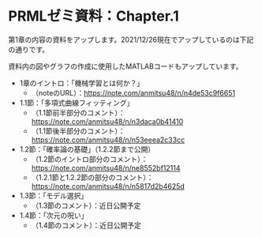 # PRMLゼミ資料：Chapter.1
第1章の内容の資料をアップします。2021/12/26現在でアップしているのは下記の通りです。

資料内の図やグラフの作成に使用したMATLABコードもアップしています。
- 1章のイントロ：「機械学習とは何か？」
  - （noteのURL）：https://note.com/anmitsu48/n/n4de53c9f6651
- 1.1節：「多項式曲線フィッティング」
  - （1.1節前半部分のコメント）：https://note.com/anmitsu48/n/n3daca0b41410
  - （1.1節後半部分のコメント）：https://note.com/anmitsu48/n/n53eeea2c33cc
- 1.2節：「確率論の基礎」（1.2.2節まで公開）
  - （1.2節のイントロ部分のコメント）：https://note.com/anmitsu48/n/ne8552bf12114
  - （1.2.1節と1.2.2節の部分のコメント）：https://note.com/anmitsu48/n/n5817d2b4625d
- 1.3節：「モデル選択」
  - （1.3節のコメント）：近日公開予定
- 1.4節：「次元の呪い」
  - （1.4節のコメント）：近日公開予定
